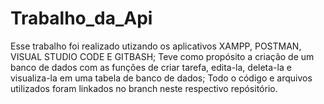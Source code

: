 # Trabalho_da_Api

Esse trabalho foi realizado utizando os aplicativos XAMPP, POSTMAN, VISUAL STUDIO CODE E GITBASH;
Teve como propósito a criação de um banco de dados com as funções de criar tarefa, edita-la, deleta-la e visualiza-la em uma tabela de banco de dados;
Todo o código e arquivos utilizados foram linkados no branch neste respectivo repósitório.

